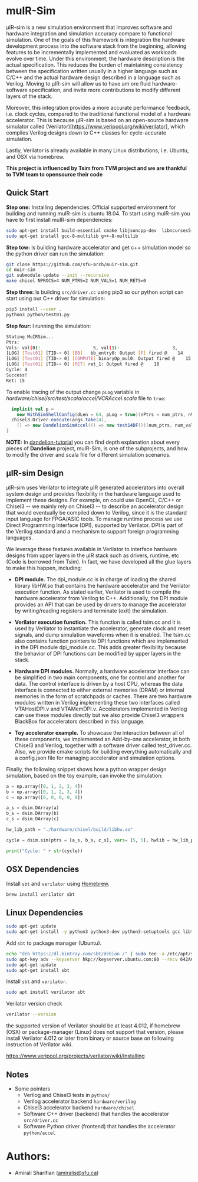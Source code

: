 muIR-Sim
==========================

µIR-sim is a new simulation environment that improves software and hardware integration and simulation accuracy compare to functional simulation. One of the goals of this framework is integration the hardware development process into the software stack from the beginning, allowing features to be incrementally implemented and evaluated as workloads evolve over time.
Under this environment, the hardware description is the actual specification. This reduces the burden of maintaining consistency between the specification written usually in a higher language such as C/C++ and the actual hardware design described in a language such as Verilog.
Moving to µIR-sim will allow us to have am ore fluid hardware-software specification, and invite more contributions to modify different layers of the stack.

Moreover, this integration provides a more accurate performance feedback, i.e. clock cycles, compared to the traditional functional model of a hardware accelerator.
This is because µIR-sim is based on an open-source hardware simulator called (Verilator)[https://www.veripool.org/wiki/verilator], which compiles Verilog designs down to C++ classes for cycle-accurate simulation.

Lastly, Verilator is already available in many Linux distributions, i.e. Ubuntu, and OSX via homebrew.

**This project is influenced by Tsim from TVM project and we are thankful to TVM team to opensource their code**

## Quick Start

**Step one:** Installing dependencies: Official supported environment for building and running muIR-sim is ubuntu 18.04. To start using muIR-sim you have to first install muIR-sim dependencies:

```bash
sudo apt-get install build-essential cmake libjsoncpp-dev  libncurses5-dev graphviz binutils-dev
sudo apt-get install gcc-8-multilib g++-8-multilib
```

**Step tow:** Is building hardware accelerator and get c++ simulation model so the python driver can run the simulation:

```bash
git clone https://github.com/sfu-arch/muir-sim.git
cd muir-sim
git submodule update --init --recursive
make chisel NPROCS=4 NUM_PTRS=2 NUM_VALS=1 NUM_RETS=0
```

**Step three:** Is building `src/driver.cc` using pip3 so our python script can start using our C++ driver for simulation:

```bash
pip3 install --user .
python3 python/test01.py
```


**Step four:** I running the simulation:

```bash
Stating MuIRSim...
Ptrs:
Vals: val(0):                    5, val(1):                    3,
[LOG] [Test01] [TID-> 0] [BB]   bb_entry0: Output [F] fired @    14
[LOG] [Test01] [TID-> 0] [COMPUTE] binaryOp_mul0: Output fired @    15, Value:                   15 (                   3 *                    5 )
[LOG] [Test01] [TID-> 0] [RET] ret_1: Output fired @    18
Cycle: 4
Success!
Ret: 15
```

To enable tracing of the output change `pLog` variable in *hardware/chisel/src/test/scala/accel/VCRAccel.scala* file to `true`:

```scala
  implicit val p =
    new WithSimShellConfig(dLen = 64, pLog = true)(nPtrs = num_ptrs, nVals = num_vals, nRets = num_returns, nEvent = num_events, nCtrl =  num_ctrl)
  chisel3.Driver.execute(args.take(4),
    () => new DandelionSimAccel(() => new test14DF())(num_ptrs, num_vals, num_returns, num_events, num_ctrl))
}

```


**NOTE:** In [dandelion-tutorial](https://github.com/amsharifian/dandelion-tutorial) you can find depth explanation about every pieces of **Dandelion** project, muIR-Sim, is one of the subprojects, and how to modify the driver and scala file for different simulation scenarios.

## µIR-sim Design

µIR-sim uses Verilator to integrate µIR generated accelerators into overall system design and provides flexibility in the hardware language used to implement these designs. For example, on could use OpenCL, C/C++ or Chisel3 -- we mainly rely on Chisel3 -- to describe an accelerator design that would eventually be compiled down to Verilog, since it is the standard input language for FPGA/ASIC tools.
To manage runtime process we use Direct Programming Interface (DPI), supported by Verilator. DPI is part of the Verilog standard and a mechanism to support foreign programming languages.

We leverage these features available in Verilator to interface hardware designs from upper layers in the µIR stack such as drivers, runtime, etc (Code is borrowed from Tsim). In fact, we have developed all the glue layers to make this happen, including:

* **DPI module.** The dpi_module.cc is in charge of loading the shared library libHW.so that contains the hardware accelerator and the Verilator execution function.
As stated earlier, Verilator is used to compile the hardware accelerator from Verilog to C++.
Additionally, the DPI module provides an API that can be used by drivers to manage the accelerator by writing/reading registers and terminate (exit) the simulation.

* **Verilator execution function.** This function is called tsim.cc and it is used by Verilator to instantiate the accelerator, generate clock and reset signals, and dump simulation waveforms when it is enabled. The tsim.cc also contains function pointers to DPI functions which are implemented in the DPI module dpi_module.cc. This adds greater flexibility because the behavior of DPI functions can be modified by upper layers in the stack.

* **Hardware DPI modules.** Normally, a hardware accelerator interface can be simplified in two main components, one for control and another for data. The control interface is driven by a host CPU, whereas the data interface is connected to either external memories (DRAM) or internal memories in the form of scratchpads or caches.
There are two hardware modules written in Verilog implementing these two interfaces called VTAHostDPI.v and VTAMemDPI.v.
Accelerators implemented in Verilog can use these modules directly but we also provide Chisel3 wrappers BlackBox for accelerators described in this language.

* **Toy accelerator example.** To showcase the interaction between all of these components, we implemented an Add-by-one accelerator, in both Chisel3 and Verilog, together with a software driver called test_driver.cc.
Also, we provide cmake scripts for building everything automatically and a config.json file for managing accelerator and simulation options.

Finally, the following snippet shows how a python wrapper design simulation, based on the toy example, can invoke the simulation:

```python
a = np.array([0, 1, 2, 3, 4])
b = np.array([0, 1, 2, 3, 4])
c = np.array([0, 0, 0, 0, 0])

a_s = dsim.DArray(a)
b_s = dsim.DArray(b)
c_s = dsim.DArray(c)

hw_lib_path = "./hardware/chisel/build/libhw.so"

cycle = dsim.sim(ptrs = [a_s, b_s, c_s], vars= [5, 5], hwlib = hw_lib_path)

print("Cycle: " + str(cycle))
```


## OSX Dependencies

Install `sbt` and `verilator` using [Homebrew](https://brew.sh/).

```bash
brew install verilator sbt
```

## Linux Dependencies

```bash
sudo apt-get update
sudo apt-get install -y python3 python3-dev python3-setuptools gcc libtinfo-dev zlib1g-dev build-essential cmake

```

Add `sbt` to package manager (Ubuntu).

```bash
echo "deb https://dl.bintray.com/sbt/debian /" | sudo tee -a /etc/apt/sources.list.d/sbt.list
sudo apt-key adv --keyserver hkp://keyserver.ubuntu.com:80 --recv 642AC823
sudo apt-get update
sudo apt-get install sbt
```

Install `sbt` and `verilator`.

```bash
sudo apt install verilator sbt
```

Verilator version check

```bash
verilator --version
```

the supported version of Verilator should be at least 4.012,
if homebrew (OSX) or package-manager (Linux) does not support that version,
please install Verilator 4.012 or later from binary or source base on following
instruction of Verilator wiki.  

https://www.veripool.org/projects/verilator/wiki/Installing


## Notes
* Some pointers
    * Verilog and Chisel3 tests in `python/`
    * Verilog accelerator backend `hardware/verilog`
    * Chisel3 accelerator backend `hardware/chisel`
    * Software C++ driver (backend) that handles the accelerator `src/driver.cc`
    * Software Python driver (frontend) that handles the accelerator `python/accel`


Authors:
========
* Amirali Sharifian (amiralis@sfu.ca)
